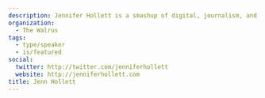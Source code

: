 ```yaml
---
description: Jennifer Hollett is a smashup of digital, journalism, and politics. Jennifer has worked in digital since the late ’90s, when she became the youngest manager ever at Sony Music Canada, developing new media strategies for the label’s top artists. Jennifer recently co-founded a startup and developed “Super PAC App,” which debuted
organization:
  - The Walrus
tags:
  - type/speaker
  - is/featured
social:
  twitter: http://twitter.com/jenniferhollett
  website: http://jenniferhollett.com
title: Jenn Hollett
---
```

